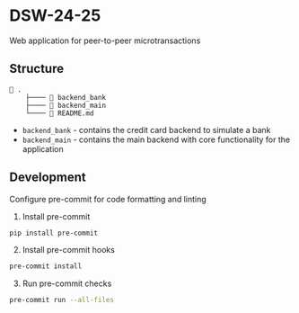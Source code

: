 # DSW-24-25
Web application for peer-to-peer microtransactions

## Structure
```
📂 .    
    ├──── 📂 backend_bank
    ├──── 📂 backend_main  
    └──── 📄 README.md 
```
* `backend_bank` - contains the credit card backend to simulate a bank
* `backend_main` - contains the main backend with core functionality for the application

## Development

Configure pre-commit for code formatting and linting

1. Install pre-commit
```bash
pip install pre-commit
```

2. Install pre-commit hooks
```bash
pre-commit install
```

3. Run pre-commit checks
```bash
pre-commit run --all-files
```